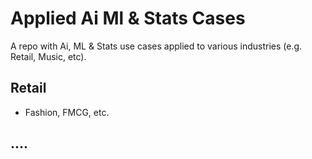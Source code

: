 # Applied Ai Ml & Stats Cases
A repo with Ai, ML &amp; Stats use cases applied to various industries (e.g. Retail, Music, etc).

## Retail
- Fashion, FMCG, etc.


## ....


